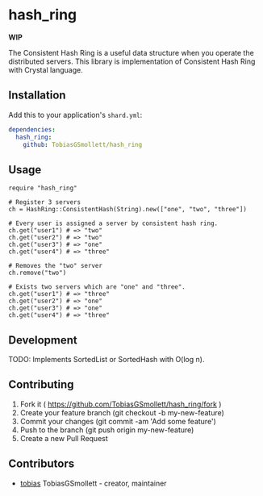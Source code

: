 # hash_ring

**WIP**

The Consistent Hash Ring is a useful data structure when you operate the distributed servers. This library is implementation of Consistent Hash Ring with Crystal language.

## Installation

Add this to your application's `shard.yml`:

```yaml
dependencies:
  hash_ring:
    github: TobiasGSmollett/hash_ring
```

## Usage

```crystal
require "hash_ring"

# Register 3 servers
ch = HashRing::ConsistentHash(String).new(["one", "two", "three"])

# Every user is assigned a server by consistent hash ring.
ch.get("user1") # => "two"
ch.get("user2") # => "two"
ch.get("user3") # => "one"
ch.get("user4") # => "three"

# Removes the "two" server
ch.remove("two")

# Exists two servers which are "one" and "three".
ch.get("user1") # => "three"
ch.get("user2") # => "one"
ch.get("user3") # => "one"
ch.get("user4") # => "three"
```

## Development

TODO: Implements SortedList or SortedHash with O(log n).

## Contributing

1. Fork it ( https://github.com/TobiasGSmollett/hash_ring/fork )
2. Create your feature branch (git checkout -b my-new-feature)
3. Commit your changes (git commit -am 'Add some feature')
4. Push to the branch (git push origin my-new-feature)
5. Create a new Pull Request

## Contributors

- [tobias](https://github.com/TobiasGSmollett) TobiasGSmollett - creator, maintainer
